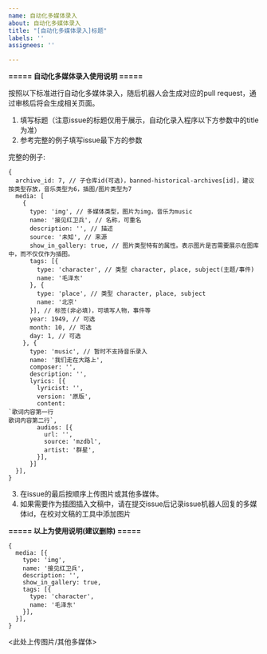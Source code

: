 ```yaml
---
name: 自动化多媒体录入
about: 自动化多媒体录入
title: "[自动化多媒体录入]标题"
labels: ''
assignees: ''

---
```


**===== 自动化多媒体录入使用说明 =====**

按照以下标准进行自动化多媒体录入，随后机器人会生成对应的pull request，通过审核后将会生成相关页面。

1. 填写标题（注意issue的标题仅用于展示，自动化录入程序以下方参数中的title为准）
2. 参考完整的例子填写issue最下方的参数

完整的例子:
```
{
  archive_id: 7, // 子仓库id(可选)，banned-historical-archives[id]，建议按类型存放，音乐类型为6，插图/图片类型为7
  media: [
    {
      type: 'img', // 多媒体类型，图片为img，音乐为music
      name: '接见红卫兵', // 名称，可重名
      description: '', // 描述
      source: '未知', // 来源
      show_in_gallery: true, // 图片类型特有的属性。表示图片是否需要展示在图库中，而不仅仅作为插图。
      tags: [{
        type: 'character', // 类型 character, place, subject(主题/事件)
        name: '毛泽东'
      }, {
        type: 'place', // 类型 character, place, subject
        name: '北京'
      }], // 标签(非必填)，可填写人物，事件等
      year: 1949, // 可选
      month: 10, // 可选
      day: 1, // 可选
    }, {
      type: 'music', // 暂时不支持音乐录入
      name: '我们走在大路上', 
      composer: '',
      description: '',
      lyrics: [{
        lyricist: '',
        version: '原版',
        content:
`歌词内容第一行
歌词内容第二行`,
        audios: [{
          url: '',
          source: 'mzdbl',
          artist: '群星',
        }],
      }]
  }],
}
```

3. 在issue的最后按顺序上传图片或其他多媒体。
4. 如果需要作为插图插入文稿中，请在提交issue后记录issue机器人回复的多媒体id，在校对文稿的工具中添加图片

**===== 以上为使用说明(建议删除) =====**

```
{
  media: [{
    type: 'img',
    name: '接见红卫兵',
    description: '',
    show_in_gallery: true,
    tags: [{
      type: 'character',
      name: '毛泽东'
    }],
  }],
}
```

<此处上传图片/其他多媒体>
